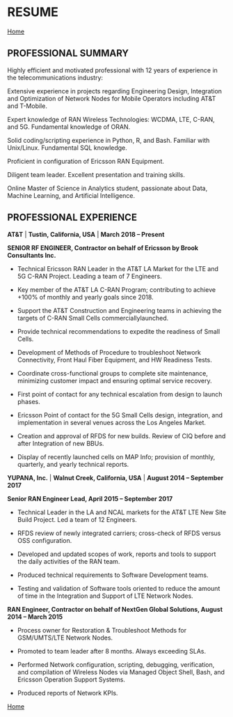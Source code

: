 # RESUME


[Home](https://manuelsr26.github.io/)

## PROFESSIONAL SUMMARY

Highly efficient and motivated professional with 12 years of experience in the telecommunications industry:

Extensive experience in projects regarding Engineering Design, Integration and Optimization of Network Nodes for Mobile Operators including AT&T and T-Mobile.

Expert knowledge of RAN Wireless Technologies: WCDMA, LTE, C-RAN, and 5G. Fundamental knowledge of ORAN.

Solid coding/scripting experience in Python, R, and Bash. Familiar with Unix/Linux. Fundamental SQL knowledge. 

Proficient in configuration of Ericsson RAN Equipment.

Diligent team leader. Excellent presentation and training skills. 

Online Master of Science in Analytics student, passionate about Data, Machine Learning, and Artificial Intelligence.



## PROFESSIONAL EXPERIENCE


**AT&T** | **Tustin, California, USA** | **March 2018 – Present**

**SENIOR RF ENGINEER, Contractor on behalf of Ericsson by Brook Consultants Inc.**



- Technical Ericsson RAN Leader in the AT&T LA Market for the LTE and 5G C-RAN Project. Leading a team of 7 Engineers.

- Key member of the AT&T LA C-RAN Program; contributing to achieve +100% of monthly and yearly goals since 2018.

- Support the AT&T Construction and Engineering teams in achieving the targets of C-RAN Small Cells commerciallylaunched.

- Provide technical recommendations to expedite the readiness of Small Cells. 

- Development of Methods of Procedure to troubleshoot Network Connectivity, Front Haul Fiber Equipment, and HW Readiness Tests.

- Coordinate cross-functional groups to complete site maintenance, minimizing customer impact and ensuring optimal service recovery.

- First point of contact for any technical escalation from design to launch phases. 

- Ericsson Point of contact for the 5G Small Cells design, integration, and implementation in several venues across the Los Angeles Market.

- Creation and approval of RFDS for new builds. Review of CIQ before and after Integration of new BBUs.

- Display of recently launched cells on MAP Info; provision of monthly, quarterly, and yearly technical reports.



**YUPANA, Inc.** | **Walnut Creek, California, USA** | **August 2014 – September 2017**

**Senior RAN Engineer Lead, April 2015 – September 2017**

- Technical Leader in the LA and NCAL markets for the AT&T LTE New Site Build Project. Led a team of 12 Engineers.

- RFDS review of newly integrated carriers; cross-check of RFDS versus OSS configuration.

- Developed and updated scopes of work, reports and tools to support the daily activities of the RAN team.

- Produced technical requirements to Software Development teams. 

- Testing and validation of Software tools oriented to reduce the amount of time in the Integration and Support of LTE Network Nodes.


**RAN Engineer, Contractor on behalf of NextGen Global Solutions, August 2014 – March 2015**

- Process owner for Restoration & Troubleshoot Methods for GSM/UMTS/LTE Network Nodes.

- Promoted to team leader after 8 months. Always exceeding SLAs.

- Performed Network configuration, scripting, debugging, verification, and compilation of Wireless Nodes via Managed Object Shell, Bash, and Ericsson Operation Support Systems. 

- Produced reports of Network KPIs.


[Home](https://manuelsr26.github.io/)
